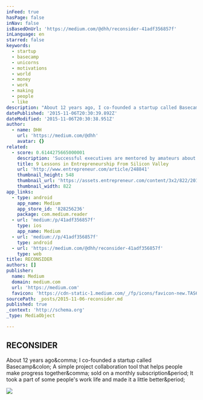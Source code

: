 ```yaml
---
inFeed: true
hasPage: false
inNav: false
isBasedOnUrl: 'https://medium.com/@dhh/reconsider-41adf356857f'
inLanguage: en
starred: false
keywords:
  - startup
  - basecamp
  - unicorns
  - motivations
  - world
  - money
  - work
  - making
  - people
  - like
description: "About 12 years ago, I co-founded a startup called Basecamp: A simple project collaboration tool that helps people make progress together, sold on a monthly subscription. It took a part of some people's work life and made it a little better."
datePublished: '2015-11-06T20:30:39.892Z'
dateModified: '2015-11-06T20:30:38.951Z'
author:
  - name: DHH
    url: 'https://medium.com/@dhh'
    avatar: {}
related:
  - score: 0.6144275665000001
    description: 'Successful executives are mentored by amateurs about as often as great athletes are coached by novices. That would be never. If you want to learn how to be the best at something, learn from the experts. And when it comes to building successful businesses, the experts are in the technology industry.'
    title: 9 Lessons in Entrepreneurship From Silicon Valley
    url: 'http://www.entrepreneur.com/article/248841'
    thumbnail_height: 548
    thumbnail_url: 'https://assets.entrepreneur.com/content/3x2/822/20150727161655-young-woman-business-entrepreneur.jpeg'
    thumbnail_width: 822
app_links:
  - type: android
    app_name: Medium
    app_store_id: '828256236'
    package: com.medium.reader
  - url: 'medium:/p/41adf356857f'
    type: ios
    app_name: Medium
  - url: 'medium://p/41adf356857f'
    type: android
  - url: 'https://medium.com/@dhh/reconsider-41adf356857f'
    type: web
title: RECONSIDER
authors: []
publisher:
  name: Medium
  domain: medium.com
  url: 'https://medium.com'
  favicon: 'https://cdn-static-1.medium.com/_/fp/icons/favicon-new.TAS6uQ-Y7kcKgi0xjcYHXw.ico'
sourcePath: _posts/2015-11-06-reconsider.md
published: true
_context: 'http://schema.org'
_type: MediaObject

---
```

<article style=""><h1>RECONSIDER</h1><p>About 12 years ago&amp;comma; I co-founded a startup called Basecamp&amp;colon; A simple project collaboration tool that helps people make progress together&amp;comma; sold on a monthly subscription&amp;period; It took a part of some people's work life and made it a little better&amp;period;</p><img src="https://cdn-images-1.medium.com/max/2000/1*aQrgExniHXF_37Hxemw8TA.png" /></article>